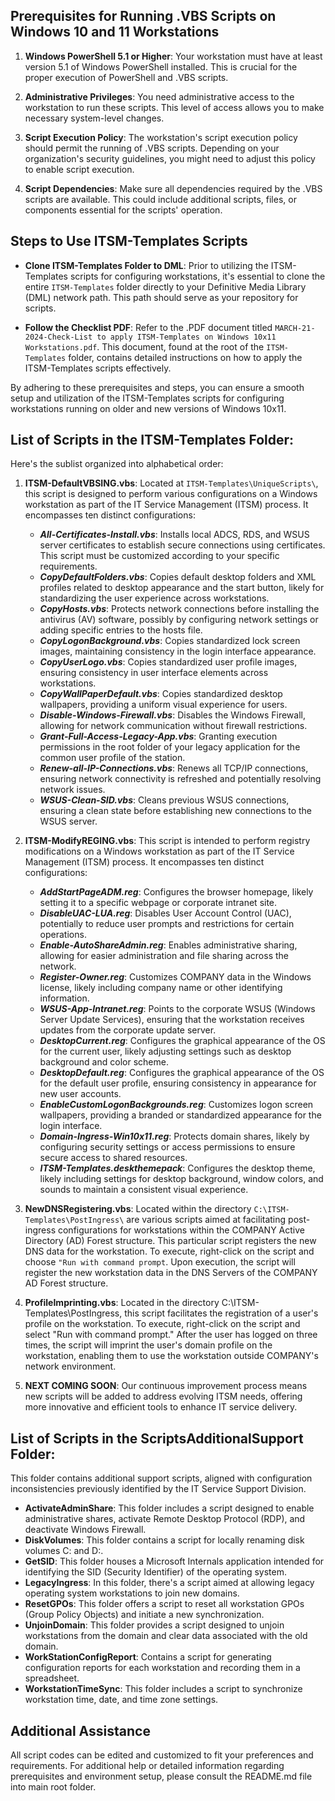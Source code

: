 ## Prerequisites for Running .VBS Scripts on Windows 10 and 11 Workstations

1. **Windows PowerShell 5.1 or Higher**: Your workstation must have at least version 5.1 of Windows PowerShell installed. This is crucial for the proper execution of PowerShell and .VBS scripts.

2. **Administrative Privileges**: You need administrative access to the workstation to run these scripts. This level of access allows you to make necessary system-level changes.

3. **Script Execution Policy**: The workstation's script execution policy should permit the running of .VBS scripts. Depending on your organization's security guidelines, you might need to adjust this policy to enable script execution.

4. **Script Dependencies**: Make sure all dependencies required by the .VBS scripts are available. This could include additional scripts, files, or components essential for the scripts' operation.

## Steps to Use ITSM-Templates Scripts

- **Clone ITSM-Templates Folder to DML**: Prior to utilizing the ITSM-Templates scripts for configuring workstations, it's essential to clone the entire `ITSM-Templates` folder directly to your Definitive Media Library (DML) network path. This path should serve as your repository for scripts. 

- **Follow the Checklist PDF**: Refer to the .PDF document titled `MARCH-21-2024-Check-List to apply ITSM-Templates on Windows 10x11 Workstations.pdf`. This document, found at the root of the `ITSM-Templates` folder, contains detailed instructions on how to apply the ITSM-Templates scripts effectively.

By adhering to these prerequisites and steps, you can ensure a smooth setup and utilization of the ITSM-Templates scripts for configuring workstations running on older and new versions of Windows 10x11.

## List of Scripts in the ITSM-Templates Folder:

Here's the sublist organized into alphabetical order:

1. **ITSM-DefaultVBSING.vbs**: Located at `ITSM-Templates\UniqueScripts\`, this script is designed to perform various configurations on a Windows workstation as part of the IT Service Management (ITSM) process. It encompasses ten distinct configurations:
   - ***All-Certificates-Install.vbs***: Installs local ADCS, RDS, and WSUS server certificates to establish secure connections using certificates. This script must be customized according to your specific requirements.
   - ***CopyDefaultFolders.vbs***: Copies default desktop folders and XML profiles related to desktop appearance and the start button, likely for standardizing the user experience across workstations.
   - ***CopyHosts.vbs***: Protects network connections before installing the antivirus (AV) software, possibly by configuring network settings or adding specific entries to the hosts file.
   - ***CopyLogonBackground.vbs***: Copies standardized lock screen images, maintaining consistency in the login interface appearance.
   - ***CopyUserLogo.vbs***: Copies standardized user profile images, ensuring consistency in user interface elements across workstations.
   - ***CopyWallPaperDefault.vbs***: Copies standardized desktop wallpapers, providing a uniform visual experience for users.
   - ***Disable-Windows-Firewall.vbs***: Disables the Windows Firewall, allowing for network communication without firewall restrictions.
   - ***Grant-Full-Access-Legacy-App.vbs***: Granting execution permissions in the root folder of your legacy application for the common user profile of the station.
   - ***Renew-all-IP-Connections.vbs***: Renews all TCP/IP connections, ensuring network connectivity is refreshed and potentially resolving network issues.
   - ***WSUS-Clean-SID.vbs***: Cleans previous WSUS connections, ensuring a clean state before establishing new connections to the WSUS server.

2. **ITSM-ModifyREGING.vbs**: This script is intended to perform registry modifications on a Windows workstation as part of the IT Service Management (ITSM) process. It encompasses ten distinct configurations:
   - ***AddStartPageADM.reg***: Configures the browser homepage, likely setting it to a specific webpage or corporate intranet site.
   - ***DisableUAC-LUA.reg***: Disables User Account Control (UAC), potentially to reduce user prompts and restrictions for certain operations.
   - ***Enable-AutoShareAdmin.reg***: Enables administrative sharing, allowing for easier administration and file sharing across the network.
   - ***Register-Owner.reg***: Customizes COMPANY data in the Windows license, likely including company name or other identifying information.
   - ***WSUS-App-Intranet.reg***: Points to the corporate WSUS (Windows Server Update Services), ensuring that the workstation receives updates from the corporate update server.
   - ***DesktopCurrent.reg***: Configures the graphical appearance of the OS for the current user, likely adjusting settings such as desktop background and color scheme.
   - ***DesktopDefault.reg***: Configures the graphical appearance of the OS for the default user profile, ensuring consistency in appearance for new user accounts.
   - ***EnableCustomLogonBackgrounds.reg***: Customizes logon screen wallpapers, providing a branded or standardized appearance for the login interface.
   - ***Domain-Ingress-Win10x11.reg***: Protects domain shares, likely by configuring security settings or access permissions to ensure secure access to shared resources.
   - ***ITSM-Templates.deskthemepack***: Configures the desktop theme, likely including settings for desktop background, window colors, and sounds to maintain a consistent visual experience.

3. **NewDNSRegistering.vbs**: Located within the directory `C:\ITSM-Templates\PostIngress\` are various scripts aimed at facilitating post-ingress configurations for workstations within the COMPANY Active Directory (AD) Forest structure. This particular script registers the new DNS data for the workstation. To execute, right-click on the script and choose `"Run with command prompt`. Upon execution, the script will register the new workstation data in the DNS Servers of the COMPANY AD Forest structure.

4. **ProfileImprinting.vbs**: Located in the directory C:\ITSM-Templates\PostIngress\, this script facilitates the registration of a user's profile on the workstation. To execute, right-click on the script and select "Run with command prompt." After the user has logged on three times, the script will imprint the user's domain profile on the workstation, enabling them to use the workstation outside COMPANY's network environment.

5. **NEXT COMING SOON**: Our continuous improvement process means new scripts will be added to address evolving ITSM needs, offering more innovative and efficient tools to enhance IT service delivery.

## List of Scripts in the ScriptsAdditionalSupport Folder:

This folder contains additional support scripts, aligned with configuration inconsistencies previously identified by the IT Service Support Division.

   - **ActivateAdminShare**: This folder includes a script designed to enable administrative shares, activate Remote Desktop Protocol (RDP), and deactivate Windows Firewall.
   - **DiskVolumes**: This folder contains a script for locally renaming disk volumes C: and D:.
   - **GetSID**: This folder houses a Microsoft Internals application intended for identifying the SID (Security Identifier) of the operating system.
   - **LegacyIngress**: In this folder, there's a script aimed at allowing legacy operating system workstations to join new domains.
   - **ResetGPOs**: This folder offers a script to reset all workstation GPOs (Group Policy Objects) and initiate a new synchronization.
   - **UnjoinDomain**: This folder provides a script designed to unjoin workstations from the domain and clear data associated with the old domain.
   - **WorkStationConfigReport**: Contains a script for generating configuration reports for each workstation and recording them in a spreadsheet.
   - **WorkstationTimeSync**: This folder includes a script to synchronize workstation time, date, and time zone settings.

## Additional Assistance
All script codes can be edited and customized to fit your preferences and requirements. For additional help or detailed information regarding prerequisites and environment setup, please consult the README.md file into main root folder.
